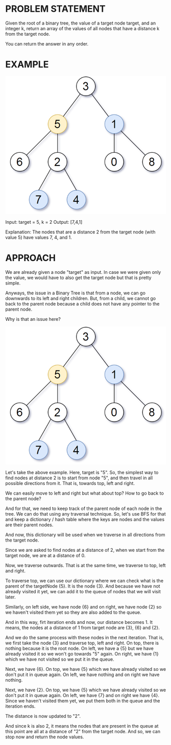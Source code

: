 # PROBLEM STATEMENT

Given the root of a binary tree, the value of a target node target, and an integer k, return an array of the values of all nodes that have a distance k from the target node.

You can return the answer in any order.

# EXAMPLE

![alt text](image.png)

Input: target = 5, k = 2
Output: [7,4,1]

Explanation: The nodes that are a distance 2 from the target node (with value 5) have values 7, 4, and 1.

# APPROACH

We are already given a node "target" as input. In case we were given only the value, we would have to also get the target node but that is pretty simple.

Anyways, the issue in a Binary Tree is that from a node, we can go downwards to its left and right children. But, from a child, we cannot go back to the parent node because a child does not have any pointer to the parent node. 

Why is that an issue here?

![alt text](image.png)

Let's take the above example. Here, target is "5". So, the simplest way to find nodes at distance 2 is to start from node "5", and then travel in all possible directions from it. That is, towards top, left and right.

We can easily move to left and right but what about top? How to go back to the parent node?

And for that, we need to keep track of the parent node of each node in the tree. We can do that using any traversal technique. So, let's use BFS for that and keep a dictionary / hash table where the keys are nodes and the values are their parent nodes.

And now, this dictionary will be used when we traverse in all directions from the target node.

Since we are asked to find nodes at a distance of 2, when we start from the target node, we are at a distance of 0.

Now, we traverse outwards. That is at the same time, we traverse to top, left and right.

To traverse top, we can use our dictionary where we can check what is the parent of the targetNode {5}. It is the node {3}. And because we have not already visited it yet, we can add it to the queue of nodes that we will visit later.

Similarly, on left side, we have node {6} and on right, we have node {2} so we haven't visited them yet so they are also added to the queue.

And in this way, firt iteration ends and now, our distance becomes 1. It means, the nodes at a distance of 1 from target node are {3}, {6} and {2}.

And we do the same process with these nodes in the next iteration. That is, we first take the node {3} and traverse top, left and right. On top, there is nothing because it is the root node. On left, we have a {5} but we have already visited it so we won't go towards "5" again. On right, we have {1} which we have not visited so we put it in the queue.

Next, we have {6}. On top, we have {5} which we have already visited so we don't put it in queue again. On left, we have nothing and on right we have nothing.

Next, we have {2}. On top, we have {5} which we have already visited so we don't put it in queue again. On left, we have {7} and on right we have {4}. Since we haven't visited them yet, we put them both in the queue and the iteration ends.

The distance is now updated to "2".

And since k is also 2, it means the nodes that are present in the queue at this point are all at a distance of "2" from the target node. And so, we can stop now and return the node values.